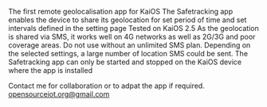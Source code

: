 The first remote geolocalisation app for KaiOS
The Safetracking app enables the device to share its geolocation for set period of time and set intervals defined in the setting page
Tested on KaiOS 2.5
As the geolocation is shared via SMS, it works well on 4G networks as well as 2G/3G and poor coverage areas.
Do not use without an unlimited SMS plan. Depending on the selected settings, a large number of location SMS could be sent.
The Safetracking app can only be started and stopped on the KaiOS device where the app is installed

Contact me for collaboration or to adpat the app if required.
opensourceiot.org@gmail.com
